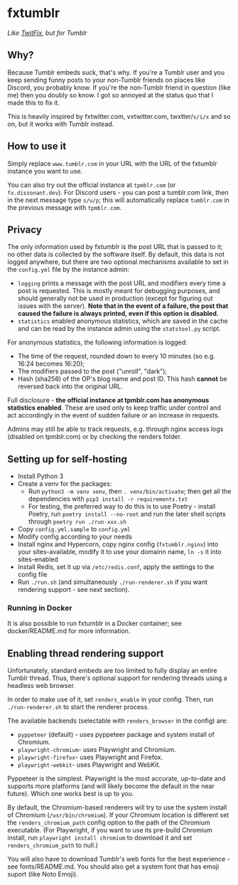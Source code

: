 # fxtumblr

*Like [TwitFix](https://github.com/robinuniverse/TwitFix), but for Tumblr*

## Why?

Because Tumblr embeds suck, that's why. If you're a Tumblr user and you keep sending funny posts to your non-Tumblr friends on places like Discord, you probably know. If you're the non-Tumblr friend in question (like me) then you doubly so know. I got so annoyed at the status quo that I made this to fix it.

This is heavily inspired by fxtwitter.com, vxtwitter.com, twxtter/`s/i/x` and so on, but it works with Tumblr instead.

## How to use it

Simply replace `www.tumblr.com` in your URL with the URL of the fxtumblr instance you want to use.

You can also try out the official instance at `tpmblr.com` (or `fx.dissonant.dev`). For Discord users - you can post a tumblr.com link, then in the next message type `s/u/p`; this will automatically replace `tumblr.com` in the previous message with `tpmblr.com`.

## Privacy

The only information used by fxtumblr is the post URL that is passed to it; no other data is collected by the software itself. By default, this data is not logged anywhere, but there are two optional mechanisms available to set in the `config.yml` file by the instance admin:

- `logging` prints a message with the post URL and modifiers every time a post is requested. This is mostly meant for debugging purposes, and should generally not be used in production (except for figuring out issues with the server). **Note that in the event of a failure, the post that caused the failure is always printed, even if this option is disabled.**
- `statistics` enabled anonymous statistics, which are saved in the cache and can be read by the instance admin using the `statstool.py` script.

For anonymous statistics, the following information is logged:

- The time of the request, rounded down to every 10 minutes (so e.g. 16:24 becomes 16:20);
- The modifiers passed to the post ("unroll", "dark");
- Hash (sha256) of the OP's blog name and post ID. This hash **cannot** be reversed back into the original URL.

Full disclosure - **the official instance at tpmblr.com has anonymous statistics enabled**. These are used only to keep traffic under control and act accordingly in the event of sudden failure or an increase in requests.

Admins may still be able to track requests, e.g. through nginx access logs (disabled on tpmblr.com) or by checking the renders folder.

## Setting up for self-hosting

* Install Python 3
* Create a venv for the packages:
  * Run `python3 -m venv venv`, then `. venv/bin/activate`; then get all the dependencies with `pip3 install -r requirements.txt`
  * For testing, the preferred way to do this is to use Poetry - install Poetry, run `poetry install --no-root` and run the later shell scripts through `poetry run ./run-xxx.sh`
* Copy `config.yml.sample` to `config.yml`
* Modify config according to your needs
* Install nginx and Hypercorn, copy nginx config (`fxtumblr.nginx`) into your sites-available, modify it to use your domainn name, `ln -s` it into sites-enabled
* Install Redis, set it up via `/etc/redis.conf`, apply the settings to the config file
* Run `./run.sh` (and simultaneously `./run-renderer.sh` if you want rendering support - see next section).

### Running in Docker

It is also possible to run fxtumblr in a Docker container; see docker/README.md for more information.

## Enabling thread rendering support

Unfortunately, standard embeds are too limited to fully display an entire Tumblr thread. Thus, there's optional support for rendering threads using a headless web browser.

In order to make use of it, set `renders_enable` in your config. Then, run `./run-renderer.sh` to start the renderer process.

The available backends (selectable with `renders_browser` in the config) are:

- `pyppeteer` (default) - uses pyppeteer package and system install of Chromium.
- `playwright-chromium`- uses Playwright and Chromium.
- `playwright-firefox`- uses Playwright and Firefox.
- `playwright-webkit`- uses Playwright and WebKit.

Pyppeteer is the simplest. Playwright is the most accurate, up-to-date and supports more platforms (and will likely become the default in the near future). Which one works best is up to you.

By default, the Chromium-based renderers will try to use the system install of Chromium (`/usr/bin/chromium`). If your Chromium location is different set the `renders_chromium_path` config option to the path of the Chromium executable. (For Playwright, if you want to use its pre-build Chromium install, run `playwright install chromium` to download it and set `renders_chromium_path` to null.)

You will also have to download Tumblr's web fonts for the best experience - see fonts/README.md. You should also get a 
system font that has emoji suport (like Noto Emoji).


